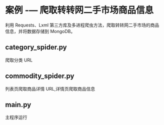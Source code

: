 # 案例 -— 爬取转转网二手市场商品信息

利用 Requests、Lxml 第三方库及多进程爬虫方法，爬取转转网二手市场的商品信息，并将数据存储到 MongoDB。

## category_spider.py

爬取分类 URL

## commodity_spider.py

列表页爬取商品详情 URL,详情页爬取商品信息

## main.py

主程序运行

